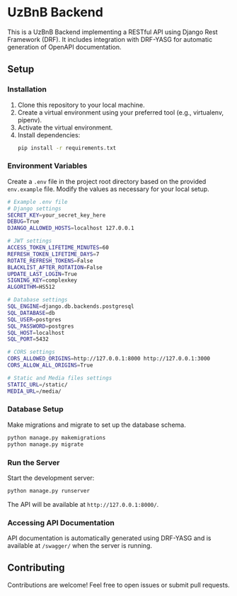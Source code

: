 # UzBnB Backend

This is a UzBnB Backend implementing a RESTful API using Django Rest Framework (DRF). It includes integration with DRF-YASG for automatic generation of OpenAPI documentation.

## Setup

### Installation

1. Clone this repository to your local machine.
2. Create a virtual environment using your preferred tool (e.g., virtualenv, pipenv).
3. Activate the virtual environment.
4. Install dependencies:
    ```bash
    pip install -r requirements.txt
    ```

### Environment Variables

Create a `.env` file in the project root directory based on the provided `env.example` file. Modify the values as necessary for your local setup.

```bash
# Example .env file
# Django settings
SECRET_KEY=your_secret_key_here
DEBUG=True
DJANGO_ALLOWED_HOSTS=localhost 127.0.0.1

# JWT settings
ACCESS_TOKEN_LIFETIME_MINUTES=60
REFRESH_TOKEN_LIFETIME_DAYS=7
ROTATE_REFRESH_TOKENS=False
BLACKLIST_AFTER_ROTATION=False
UPDATE_LAST_LOGIN=True
SIGNING_KEY=complexkey
ALGORITHM=HS512

# Database settings
SQL_ENGINE=django.db.backends.postgresql
SQL_DATABASE=db
SQL_USER=postgres
SQL_PASSWORD=postgres
SQL_HOST=localhost
SQL_PORT=5432

# CORS settings
CORS_ALLOWED_ORIGINS=http://127.0.0.1:8000 http://127.0.0.1:3000
CORS_ALLOW_ALL_ORIGINS=True

# Static and Media files settings
STATIC_URL=/static/
MEDIA_URL=/media/

```

### Database Setup

Make migrations and migrate to set up the database schema.

```bash
python manage.py makemigrations
python manage.py migrate
```

### Run the Server

Start the development server:

```bash
python manage.py runserver
```

The API will be available at `http://127.0.0.1:8000/`.

### Accessing API Documentation

API documentation is automatically generated using DRF-YASG and is available at `/swagger/` when the server is running.

## Contributing

Contributions are welcome! Feel free to open issues or submit pull requests.

